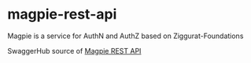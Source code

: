 # magpie-rest-api
Magpie is a service for AuthN and AuthZ based on Ziggurat-Foundations

SwaggerHub source of [Magpie REST API](https://app.swaggerhub.com/apis/CRIM/magpie-rest-api)

